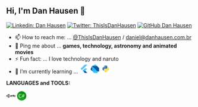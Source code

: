 <h2> Hi, I'm Dan Hausen 👋</h2> 

[![Linkedin: Dan Hausen](https://img.shields.io/badge/-danhausen-blue?style=flat-square&logo=Linkedin&logoColor=white&link=https://www.linkedin.com/in/danielnordhausen/)](https://www.linkedin.com/in/danielnordhausen/)
[![Twitter: ThisIsDanHausen](https://img.shields.io/twitter/follow/ThisIsDanHausen?style=social)](https://twitter.com/ThisIsDanHausen)
[![GitHub Dan Hausen](https://img.shields.io/github/followers/danhausen?label=follow&style=social)](https://github.com/danhausen)


- 📫 How to reach me: ... [@ThisIsDanHausen](https://twitter.com/ThisIsDanHausen) / daniel@danhausen.com.br
- 💬 Ping me about ... **games, technology, astronomy and animated movies**
- ⚡ Fun fact: ... I love technology and naruto
- 🌱 I’m currently learning ... 
<code><img height="25" src="https://github.com/github/explore/blob/main/topics/flutter/flutter.png"></code>
<code><img height="25" src="https://github.com/github/explore/blob/main/topics/dart/dart.png"></code>
<code><img height="25" src="https://github.com/github/explore/blob/main/topics/python/python.png"></code>

**LANGUAGES and TOOLS:**

<code><img height="25" src="https://github.com/github/explore/blob/main/topics/unity/unity.png"></code>
<code><img height="25" src="https://github.com/github/explore/blob/main/topics/csharp/csharp.png"></code>

<!--
**DanHausen/DanHausen** is a ✨ _special_ ✨ repository because its `README.md` (this file) appears on your GitHub profile.

-->
